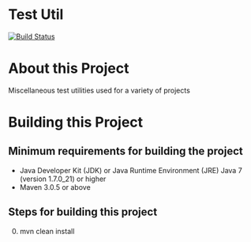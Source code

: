 # Test Util

[![Build Status][build-status-image]][build-status]

[build-status-image]: https://travis-ci.org/kaazing/test.util-1.svg?branch=develop
[build-status]: https://travis-ci.org/kaazing/test.util-1

# About this Project

Miscellaneous test utilities used for a variety of projects

# Building this Project

## Minimum requirements for building the project
* Java Developer Kit (JDK) or Java Runtime Environment (JRE) Java 7 (version 1.7.0_21) or higher
* Maven 3.0.5 or above

## Steps for building this project
0. mvn clean install
